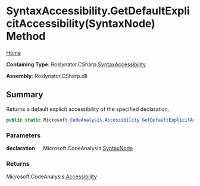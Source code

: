 # SyntaxAccessibility\.GetDefaultExplicitAccessibility\(SyntaxNode\) Method

[Home](../../../../README.md)

**Containing Type**: Roslynator\.CSharp\.[SyntaxAccessibility](../README.md)

**Assembly**: Roslynator\.CSharp\.dll

## Summary

Returns a default explicit accessibility of the specified declaration\.

```csharp
public static Microsoft.CodeAnalysis.Accessibility GetDefaultExplicitAccessibility(Microsoft.CodeAnalysis.SyntaxNode declaration)
```

### Parameters

**declaration** &emsp; Microsoft\.CodeAnalysis\.[SyntaxNode](https://docs.microsoft.com/en-us/dotnet/api/microsoft.codeanalysis.syntaxnode)

### Returns

Microsoft\.CodeAnalysis\.[Accessibility](https://docs.microsoft.com/en-us/dotnet/api/microsoft.codeanalysis.accessibility)

